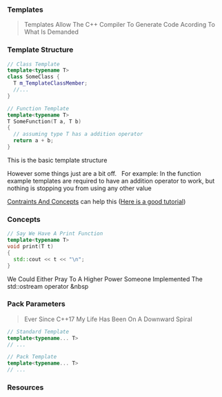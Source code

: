 ### Templates
> Templates Allow The C++ Compiler To Generate Code Acording To What Is Demanded

### Template Structure
```C++
// Class Template
template<typename T>
class SomeClass {
  T m_TemplateClassMember;
  //...
}

// Function Template
template<typename T>
T SomeFunction(T a, T b) 
{
  // assuming type T has a addition operator
  return a + b;
}
```
This is the basic template structure &nbsp;

However some things just are a bit off. &nbsp;
  For example: In the function example templates are required to have an addition operator to work, but nothing is stopping you from using any other value &nbsp;

[Contraints And Concepts](https://en.cppreference.com/w/cpp/language/constraints) can help this ([Here is a good tutorial](https://www.cppstories.com/2021/concepts-intro/)) &nbsp;

### Concepts
```C++
// Say We Have A Print Function
template<typename T>
void print(T t)
{
  std::cout << t << "\n";
}
```
We Could Either Pray To A Higher Power Someone Implemented The std::ostream operator &nbsp


### Pack Parameters
> Ever Since C++17 My Life Has Been On A Downward Spiral
```C++
// Standard Template
template<typename... T>
// ...

// Pack Template
template<typename... T>
// ... 
```


### Resources
